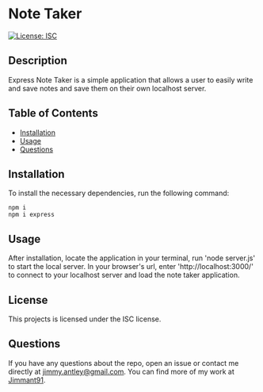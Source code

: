 # Note Taker
  [![License: ISC](https://img.shields.io/badge/License-ISC-blue.svg)](https://opensource.org/licenses/ISC)
  ## Description
  Express Note Taker is a simple application that allows a user to easily write and save notes and save them on their own localhost server.
  ## Table of Contents
  * [Installation](##-installation)
  * [Usage](##-usage)
  * [Questions](##-questions)
  ## Installation
  To install the necessary dependencies, run the following command:
  ```
  npm i
  npm i express
  
  ```
  ## Usage
  After installation, locate the application in your terminal, run 'node server.js' to start the local server. In your browser's url, enter 'http://localhost:3000/' to connect to your localhost server and load the note taker application.
  ## License
  This projects is licensed under the ISC license.
  ## Questions
  If you have any questions about the repo, open an issue or contact me directly at [jimmy.antley@gmail.com](mailto:jimmy.antley@gmail.com). You can find more of my work at [Jimmant91](https://www.github.com/Jimmant91).